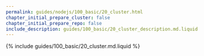 ```yaml
---
permalink: guides/nodejs/100_basic/20_cluster.html
chapter_initial_prepare_cluster: false
chapter_initial_prepare_repo: false
include_description: guides/100_basic/20_cluster_description.md.liquid
---
```


{% include guides/100_basic/20_cluster.md.liquid %}
